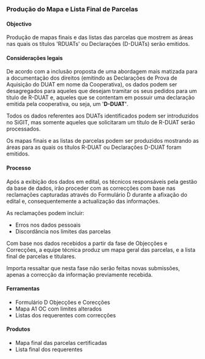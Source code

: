 ### Produção do Mapa e Lista Final de Parcelas

#### Objectivo

Produção de mapas finais e das listas das parcelas que mostrem as áreas nas quais os títulos 'RDUATs' ou Declarações \(D-DUATs\) serão emitidos.

#### Considerações legais

De acordo com a inclusão proposta de uma abordagem mais matizada para a documentação dos direitos \(emitindo as Declarações de Prova de Aquisição do DUAT em nome da Cooperativa\), os dados podem ser desagregados para aqueles que desejam tramitar os seus pedidos para um título de R-DUAT e, aqueles que se contentam em possuir uma declaração emitida pela cooperativa, ou seja, um '**D-DUAT'**.

Todos os dados referentes aos DUATs identificados podem ser introduzidos no SiGIT, mas somente aqueles que solicitaram um título de R-DUAT serão processados.

Os mapas finais e as listas de parcelas podem ser produzidos mostrando as áreas para as quais os títulos R-DUAT ou Declarações D-DUAT foram emitidos.

#### Processo

Após a exibição dos dados em edital, os técnicos responsáveis pela gestão da base de dados, irão proceder com as correcções com base nas reclamações capturadas através do Formulário D durante a afixação do edital e, consequentemente a actualização das informações.

As reclamações podem incluir:

* Erros nos dados pessoais 
* Discordância nos limites das parcelas

Com base nos dados recebidos a partir da fase de Objecções e Correcções, a equipe técnica produz um mapa geral das parcelas, e a lista final de parcelas e titulares.

Importa ressaltar que nesta fase não serão feitas novas submissões, apenas a correcção da informação previamente recebida.

#### Ferramentas

* Formulário D Objecções e Corecções
* Mapa A1 OC com limites alterados
* Listas dos requerentes com correcções

#### Produtos

* Mapa final das parcelas certificadas
* Lista final dos requerentes



